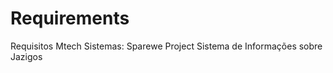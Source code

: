 Requirements
=============

Requisitos
Mtech Sistemas: Sparewe Project
Sistema de Informações sobre Jazigos
